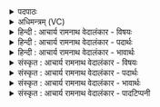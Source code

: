 <details><summary>पदपाठः</summary>

अ꣣नु꣢꣯। प्र꣣त्न꣡स्य꣢। ओ꣡क꣢꣯सः। हु꣣वे꣢। तु꣣विप्रति꣢म्। तु꣣वि। प्रति꣢म्। न꣡र꣢꣯म्। यम्। ते꣣। पू꣡र्व꣢꣯म्। पि꣣ता꣢। हु꣣वे꣢। ७४४।
</details>

<details><summary>अधिमन्त्रम् (VC)</summary>

- इन्द्रः
- शुनःशेप आजीगर्तिः
- गायत्री
- षड्जः
</details>

<details><summary>हिन्दी : आचार्य रामनाथ वेदालंकार - विषयः</summary>

अगले मन्त्र में परमेश्वर की स्तुति तथा गुरु-शिष्य का विषय है।
</details>

<details><summary>हिन्दी : आचार्य रामनाथ वेदालंकार - पदार्थः</summary>

पदार्थान्वयभाषाः -  प्रथम—परमेश्वर के पक्ष में। मैं उपासक (प्रत्नस्य) चिरकाल से बने हुए (ओकसः) ब्रह्माण्डरूप घर के (नरम्) नेता, (तुविप्रतिम्) बहुत से पदार्थों का निर्माण करनेवाले तुझ (इन्द्र) जगदीश्वर को (अनुहुवे) अनुकूल करने के लिए पुकारता हूँ, (यं ते) जिस तुझ जगदीश को (पूर्वम्) पहले (पिता) मेरा पिता (हुवे) पुकारा करता था ॥ द्वितीय—आचार्य के पक्ष में। हे बालक ! मैं तेरा चाचा आदि (तुविप्रतिम्) बहुत सी विद्याओं की प्रतिमूर्ति, (प्रत्नस्य) पुरातन (ओकसः) विद्यागृह के (नरम्) नेता आचार्य को (अनु) अनुकूल करके, तेरे पढ़ाने तथा सदाचार सिखाने के लिए (हुवे) पुकारता हूँ, (यम्) जिस आचार्य को (पूर्वम्) पहले (ते) तेरा (पिता) पिता अन्य बालकों को पढ़ाने के लिए (हुवे) पुकारता रहा है ॥२॥
</details>

<details><summary>हिन्दी : आचार्य रामनाथ वेदालंकार - भावार्थः</summary>

भावार्थभाषाः -  सब मनुष्यों को परमेश्वर की उपासना करनी चाहिए और बालकों के संरक्षक पिता,चाचा आदि को चाहिए कि विद्या पढ़ने के लिए बालकों को सुयोग्य गुरु के पास भेजें,जिससे वे विद्वान् होकर कुशल नागरिक बनें ॥२॥
</details>

<details><summary>संस्कृत : आचार्य रामनाथ वेदालंकार - विषयः</summary>

अथ परमेश्वरस्तुतिं गुरुशिष्यविषयं चाह।
</details>

<details><summary>संस्कृत : आचार्य रामनाथ वेदालंकार - पदार्थः</summary>

पदार्थान्वयभाषाः -  प्रथमः—परमेश्वरपरः। अहम् उपासकः (प्रत्नस्य) चिरन्तनस्य (ओकसः२) ब्रह्माण्ड-गृहस्य (नरम्) नेतारम्, (तुविप्रतिम्३) बहूनां पदार्थानां प्रतिमातारम् इन्द्रं जगदीश्वरं त्वाम् (अनुहुवे) अनुकूलयितुम् आह्वयामि, (यं ते) यं त्वाम् (पूर्वम्) प्राक् (पिता) मम जनकः (हुवे) आह्वयति (स्म) ॥ द्वितीयः—आचार्यपरः। हे बालक ! अहं त्वदीयः पितृव्यादिः (तुविप्रतिम्) बह्वीनां विद्यानां प्रतिकृतिभूतम्, (प्रत्नस्य) पुरातनस्य (ओकसः) विद्यागृहस्य (नरम्) नेतारम् आचार्यम् (अनु) अनुकूल्य, तवाध्यापनाय सदाचारशिक्षणाय च (हुवे) आह्वयामि, (यम्) आचार्यम् (पूर्वम्) प्राक् (ते) तव (पिता) जनकः, अन्येषां बालकानामध्यापनाय (हुवे) आह्वयति स्म ॥२॥४
</details>

<details><summary>संस्कृत : आचार्य रामनाथ वेदालंकार - भावार्थः</summary>

भावार्थभाषाः -  सर्वैर्मनुष्यैः परमेश्वर उपासनीयः। किञ्च बालकानां संरक्षकैः पितृपितृव्यादिभिर्विद्याध्ययनाय बालकाः सुयोग्यस्य गुरोः समीपं प्रेषणीयाः,येन ते विद्वांसो भूत्वा कुशला नागरिका भवेयुः ॥२॥
</details>

<details><summary>संस्कृत : आचार्य रामनाथ वेदालंकार - पादटिप्पनी</summary>

टिप्पणी:   १. ऋ० १।३०।९, अथ० २०।२६।३। २. ओकसः गृहस्य उदकस्य बलस्यान्नस्य वा—इति वि०। ३. (तुविप्रतिम्) तुवीनां बहूनां पदार्थानां प्रतिमातारम्। अत्रैकदेशेन प्रतिशब्देन प्रतिमातृशब्दार्थो गृह्यते इति ऋ० १।३०।९ भाष्ये द०। ४. ऋग्भाष्ये दयानन्दर्षिर्मन्त्रमिमम् ईश्वरपक्षे सभाध्यक्षपक्षे च व्याख्यातवान्।
</details>